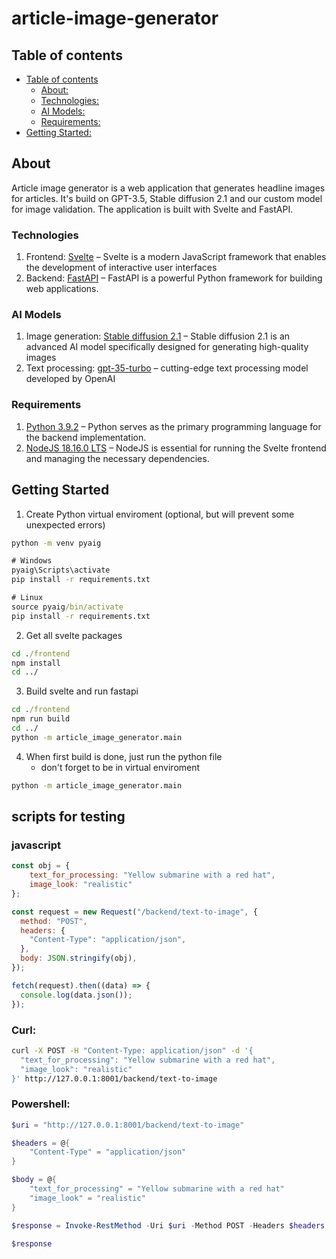 # article-image-generator
## Table of contents

- [Table of contents](#table-of-contents)
    - [About:](#about)
    - [Technologies:](#technologies)
    - [AI Models:](#ai-models)
    - [Requirements:](#requirements)
- [Getting Started:](#getting-started)

## About
Article image generator is a web application that generates headline images for articles. It's build on GPT-3.5, Stable diffusion 2.1 and our custom model for image validation. The application is built with Svelte and FastAPI.

### Technologies
1. Frontend: [Svelte](https://svelte.dev/) – Svelte is a modern JavaScript framework that enables the development of interactive user interfaces
2. Backend: [FastAPI](https://fastapi.tiangolo.com/) – FastAPI is a powerful Python framework for building web applications.

### AI Models
1. Image generation: [Stable diffusion 2.1](https://stability.ai/blog/stable-diffusion-public-release) – Stable diffusion 2.1 is an advanced AI model specifically designed for generating high-quality images
2. Text processing: [gpt-35-turbo](https://openai.com/blog/introducing-chatgpt-and-whisper-apis) – cutting-edge text processing model developed by OpenAI

### Requirements
1. [Python 3.9.2](https://www.python.org/downloads/) – Python serves as the primary programming language for the backend implementation.
2. [NodeJS 18.16.0 LTS](https://nodejs.org/en) – NodeJS is essential for running the Svelte frontend and managing the necessary dependencies.

## Getting Started

1. Create Python virtual enviroment (optional, but will prevent some unexpected errors)

```cmd
python -m venv pyaig
```

```cmd
# Windows
pyaig\Scripts\activate
pip install -r requirements.txt
```

```cmd
# Linux
source pyaig/bin/activate
pip install -r requirements.txt
```

2. Get all svelte packages

```cmd
cd ./frontend
npm install
cd ../
```

3. Build svelte and run fastapi

```cmd
cd ./frontend
npm run build
cd ../
python -m article_image_generator.main
```

4. When first build is done, just run the python file
    - don't forget to be in virtual enviroment

```cmd
python -m article_image_generator.main
```

## scripts for testing
### javascript
```js
const obj = { 
    text_for_processing: "Yellow submarine with a red hat",
    image_look: "realistic"
};

const request = new Request("/backend/text-to-image", {
  method: "POST",
  headers: {
    "Content-Type": "application/json",
  },
  body: JSON.stringify(obj),
});

fetch(request).then((data) => {
  console.log(data.json());
});
```

### Curl:
```bash
curl -X POST -H "Content-Type: application/json" -d '{
  "text_for_processing": "Yellow submarine with a red hat",
  "image_look": "realistic"
}' http://127.0.0.1:8001/backend/text-to-image
```

### Powershell:
```powershell
$uri = "http://127.0.0.1:8001/backend/text-to-image"

$headers = @{
    "Content-Type" = "application/json"
}

$body = @{
    "text_for_processing" = "Yellow submarine with a red hat"
    "image_look" = "realistic"
}

$response = Invoke-RestMethod -Uri $uri -Method POST -Headers $headers -Body ($body | ConvertTo-Json)

$response
```